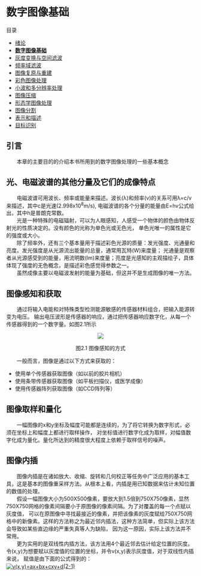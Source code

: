 # 数字图像基础
目录
+ [绪论](./第1章：绪论.md)
+ [**数字图像基础**](./第2章：数字图像基础.md)
+ [灰度变换与空间滤波](./第3章：灰度变换与空间滤波.md)
+ [频率域滤波](./第4章：频率域滤波.md)
+ [图像复原与重建](./第5章：图像复原与重建.md)
+ [彩色图像处理](./第6章：彩色图像处理.md) 
+ [小波和多分辨率处理](./第7章：小波和多分辨率处理.md) 
+ [图像压缩](./第8章：图像压缩.md) 
+ [形态学图像处理](./第9章：形态学图像处理.md) 
+ [图像分割](./第10章：图像分割.md) 
+ [表示和描述](./第11章：表示和描述.md) 
+ [目标识别](./第12章：目标识别.md) 

## 引言
　　本章的主要目的的介绍本书所用到的数字图像处理的一些基本概念

## 光、电磁波谱的其他分量及它们的成像特点
　　电磁波谱可用波长、频率或能量来描述。波长(λ)和频率(v)的关系可用λ=c/v来描述，其中c是光速(2.998x10<sup>8</sup>m/s),
电磁波谱的各个分量的能量由E=hv公式给出，其中h是普朗克常数。  
　　光是一种特殊的电磁辐射，可以为人眼感知，人感受一个物体的颜色由物体反射光的性质决定的。没有颜色的光称为单色光或无色光，
单色光唯一的属性是它的强度或大小。  
　　除了频率外，还有三个基本量用于描述彩色光源的质量：发光强度、光通量和亮度。发光强度是从光源流出能量的总量，通常用瓦特(W)来度量；
光通量是观察者从光源感受到的能量，用流明数(lm)来度量；亮度是光感知的主观描绘子，具体体现了强度的无色概念，是描述彩色感觉得参数之一。  
　　虽然成像主要以电磁波发射的能量为基础，但这并不是生成图像的唯一方法。  
## 图像感知和获取
　　通过将输入电能和对特殊类型检测能源敏感的传感器材料组合，把输入能源转变为电压。
输出电压波形是传感器的响应，通过把传感器响应数字化，从每一个传感器得到的一个数字量。如图2.1所示  
<div align=center><img src="../media/图2.1.jpg"></img><p>图2.1 图像感知的方式</p></div>  
　　一般而言，图像是通过以下方式来获取的：  

+ 使用单个传感器获取图像（如以前的胶片相机）
+ 使用条带传感器获取图像（如平板扫描仪，或医学成像）
+ 使用传感器阵列获取图像（如CCD阵列等）

## 图像取样和量化
　　一幅图像的x和y坐标及幅度可能都是连续的，为了将它转换为数字形式，必须在坐标上和幅度上都进行取样操作，
对坐标值进行数字化成为取样，对幅值数字化成为量化。量化所达到的精度很大程度上依赖于取样信号的噪声。  

## 图像内插
　　图像内插是在诸如放大、收缩、旋转和几何校正等任务中广泛应用的基本工具，这是基本的图像重采样方法。从根本上看，内插是用已知数据来估计未知位置的数值的处理。  
　　假设一幅图像大小为500X500像素，要放大到1.5倍到750X750像素，显然750X750网格的像素间隔要小于原图像的像素间隔。为了对覆盖的每一个点赋以灰度值，
可以在原图像中寻找最接近的像素，并把该像素的灰度赋给750X750网格中的新像素。这样的方法称之为最近邻内插法，这种方法简单，但实际上该方法会导致如某些直边缘的严重失真等人为缺陷，
因为这一原因，实际上该方法并不常用。  
　　更为实用的是双线性内插方法，该方法用4个最近邻去估计给定位置的灰度。令(x,y)为想要赋以灰度值的位置的坐标，并令v(x,y)表示灰度值，对于双线性内插来说，
赋值是由下面的公式得到的：  
<a href="https://www.codecogs.com/eqnedit.php?latex=\inline&space;v(x,y)=ax&plus;bx&plus;cxy&plus;d"><img  align=center src="https://latex.codecogs.com/gif.latex?\inline&space;v(x,y)=ax&plus;bx&plus;cxy&plus;d" title="v(x,y)=ax+bx+cxy+d" /><label align=right>(2-1)</label></a>
　　